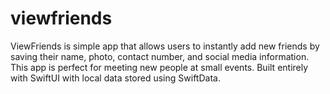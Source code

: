 # viewfriends
ViewFriends is simple app that allows users to instantly add new friends by saving their name, photo, contact number, and social media information. This app is perfect for meeting new people at small events. Built entirely with SwiftUI with local data stored using SwiftData.
